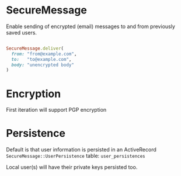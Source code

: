 SecureMessage
=============


Enable sending of encrypted (email) messages to and from previously saved
users.

```ruby

SecureMessage.deliver(
  from: "from@example.com",
  to:   "to@example.com",
  body: "unencrypted body"
)

```

Encryption
==========
First iteration will support PGP encryption

Persistence
===========
Default is that user information is persisted in an ActiveRecord 
`SecureMessage::UserPersistence` table: `user_persistences`

Local user(s) will have their private keys persisted too.
